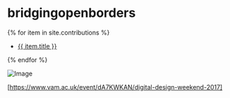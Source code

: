 # bridgingopenborders


{% for item in site.contributions %}
<ul><li><a href="{{ site.baseurl }}{{ item.url }}">{{ item.title }}</a></li></ul>
{% endfor %}

![Image](contributions/Images/BOB_CoverImage.jpg)


[https://www.vam.ac.uk/event/dA7KWKAN/digital-design-weekend-2017]
